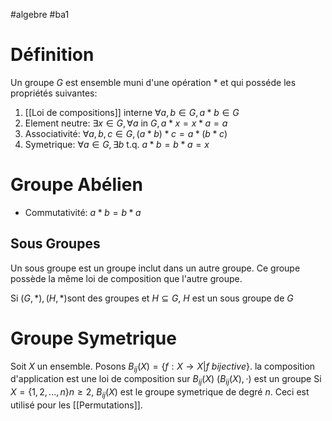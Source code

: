 #algebre #ba1 
# Définition
Un groupe $G$ est ensemble muni d'une opération $*$ et qui posséde les propriétés suivantes:
1) [[Loi de compositions]] interne $\forall a,b \in G, a*b\in G$
2)  Element neutre: $\exists x \in G, \forall a$ in $G, a*x=x*a=a$
3)  Associativité: $\forall a,b,c\in G,(a*b)*c=a*(b*c)$
4)  Symetrique: $\forall a\in G,\exists b$ t.q. $a*b=b*a=x$
# Groupe Abélien
- Commutativité: $a*b=b*a$
## Sous Groupes
Un sous groupe est un groupe inclut dans un autre groupe. Ce groupe possède la même loi de composition que l'autre groupe.

Si $(G,\ast),(H,\ast)$sont des groupes et $H \subseteq G$, $H$ est un sous groupe de $G$
# Groupe Symetrique
Soit $X$ un ensemble.
Posons $B_{ij}(X)=\{f:X\to X| f\ bijective\}$.
la composition d'application est une loi de composition sur $B_{ij}(X)$
$(B_{ij}(X),\cdot)$ est un groupe
Si $X=\{1,2,...,n\}n\geq 2$, $B_{ij}(X)$ est le groupe symetrique de degré $n$.
Ceci est utilisé pour les [[Permutations]].

